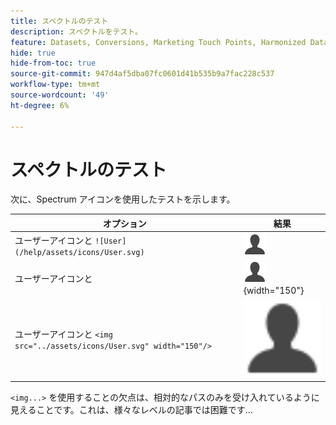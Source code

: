 ```yaml
---
title: スペクトルのテスト
description: スペクトルをテスト。
feature: Datasets, Conversions, Marketing Touch Points, Harmonized Data
hide: true
hide-from-toc: true
source-git-commit: 947d4af5dba07fc0601d41b535b9a7fac228c537
workflow-type: tm+mt
source-wordcount: '49'
ht-degree: 6%

---
```


# スペクトルのテスト

次に、Spectrum アイコンを使用したテストを示します。

| オプション | 結果 |
|---|---|
| ユーザーアイコンと `![User](/help/assets/icons/User.svg)` | ![ユーザー](/help/assets/icons/User.svg) |
| ユーザーアイコンと | ![ ユーザー ](/help/assets/icons/User.svg " ユーザーアイコン "){width="150"} |
| ユーザーアイコンと `<img src="../assets/icons/User.svg" width="150"/>` | <img src="../assets/icons/User.svg" width="150" /> |

`<img...>` を使用することの欠点は、相対的なパスのみを受け入れているように見えることです。これは、様々なレベルの記事では困難です…
